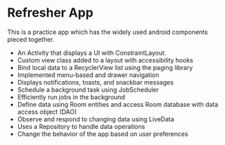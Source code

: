 # Refresher App

This is a practice app which has the widely used android components pieced together.

- An Activity that displays a UI with ConstraintLayout.
- Custom view class added to a layout with accessibility hooks
- Bind local data to a RecyclerView list using the paging library
- Implemented menu-based and drawer navigation
- Displays notifications, toasts, and snackbar messages
- Schedule a background task using JobScheduler
- Efficiently run jobs in the background
- Define data using Room entities and access Room database with data access object (DAO)
- Observe and respond to changing data using LiveData
- Uses a Repository to handle data operations
- Change the behavior of the app based on user preferences
